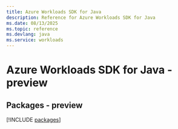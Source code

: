 ```yaml
---
title: Azure Workloads SDK for Java
description: Reference for Azure Workloads SDK for Java
ms.date: 08/13/2025
ms.topic: reference
ms.devlang: java
ms.service: workloads
---
```

# Azure Workloads SDK for Java - preview
## Packages - preview
[!INCLUDE [packages](workloads-index.md)]